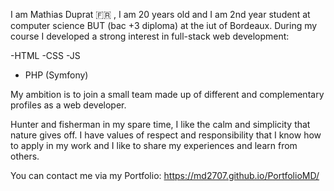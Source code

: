  I am Mathias Duprat 🇫🇷 , I am 20 years old and I am 2nd year student at computer science BUT (bac +3 diploma) at the iut of Bordeaux.
 During my course I developed a strong interest in full-stack web development:

 -HTML
 -CSS
 -JS
 - PHP (Symfony)

My ambition is to join a small team made up of different and complementary profiles as a web developer.

Hunter and fisherman in my spare time, I like the calm and simplicity that nature gives off.
I have values of respect and responsibility that I know how to apply in my work and I like to share my experiences and learn from others.

You can contact me via my Portfolio: https://md2707.github.io/PortfolioMD/
